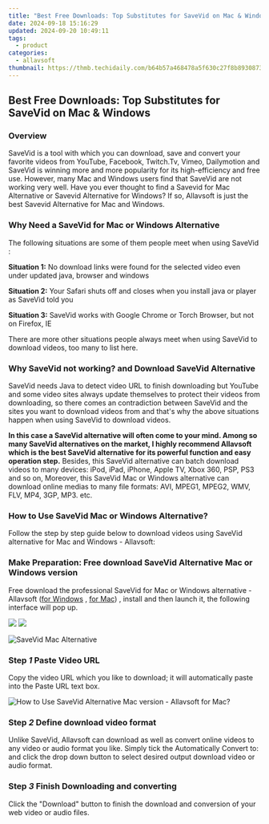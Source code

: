```yaml
---
title: "Best Free Downloads: Top Substitutes for SaveVid on Mac & Windows"
date: 2024-09-18 15:16:29
updated: 2024-09-20 10:49:11
tags:
  - product
categories:
  - allavsoft
thumbnail: https://thmb.techidaily.com/b64b57a468478a5f630c27f8b893087308dc98f7c7e00349e52b8e4b1574001a.png
---
```


## Best Free Downloads: Top Substitutes for SaveVid on Mac & Windows

### Overview

SaveVid is a tool with which you can download, save and convert your favorite videos from YouTube, Facebook, Twitch.Tv, Vimeo, Dailymotion and SaveVid is winning more and more popularity for its high-efficiency and free use. However, many Mac and Windows users find that SaveVid are not working very well. Have you ever thought to find a Savevid for Mac Alternative or Savevid Alternative for Windows? If so, Allavsoft is just the best Savevid Alternative for Mac and Windows.

### Why Need a SaveVid for Mac or Windows Alternative

The following situations are some of them people meet when using SaveVid :

**Situation 1:** No download links were found for the selected video even under updated java, browser and windows

**Situation 2:** Your Safari shuts off and closes when you install java or player as SaveVid told you

**Situation 3:** SaveVid works with Google Chrome or Torch Browser, but not on Firefox, IE

There are more other situations people always meet when using SaveVid to download videos, too many to list here.

### Why SaveVid not working? and Download SaveVid Alternative

SaveVid needs Java to detect video URL to finish downloading but YouTube and some video sites always update themselves to protect their videos from downloading, so there comes an contradiction between SaveVid and the sites you want to download videos from and that's why the above situations happen when using SaveVid to download videos.

**In this case a SaveVid alternative will often come to your mind. Among so many SaveVid alternatives on the market, I highly recommend Allavsoft which is the best SaveVid alternative for its powerful function and easy operation step.** Besides, this SaveVid alternative can batch download videos to many devices: iPod, iPad, iPhone, Apple TV, Xbox 360, PSP, PS3 and so on, Moreover, this SaveVid Mac or Windows alternative can download online medias to many file formats: AVI, MPEG1, MPEG2, WMV, FLV, MP4, 3GP, MP3\. etc.

### How to Use SaveVid Mac or Windows Alternative?

Follow the step by step guide below to download videos using SaveVid alternative for Mac and Windows - Allavsoft:

### Make Preparation: Free download SaveVid Alternative Mac or Windows version

Free download the professional SaveVid for Mac or Windows alternative - Allavsoft ([for Windows](https://tools.techidaily.com/allavsoft/products/) , [for Mac](https://tools.techidaily.com/allavsoft/products/)) , install and then launch it, the following interface will pop up.

[![](https://www.allavsoft.com/how-to/../images/how-to/free-download-win.jpg)](https://tools.techidaily.com/allavsoft/products/) [![](https://www.allavsoft.com/how-to/../images/how-to/free-download-mac.jpg)](https://tools.techidaily.com/allavsoft/products/)

![SaveVid Mac Alternative](https://www.allavsoft.com/how-to/../images/allavsoft-mac/screen-shot-600.jpg)

### Step _1_ Paste Video URL

Copy the video URL which you like to download; it will automatically paste into the Paste URL text box.

![How to Use SaveVid Alternative Mac version - Allavsoft for Mac?](https://www.allavsoft.com/how-to/../images/how-to/savevid-alternative-for-mac-windows/how-to-use-savevid-mac-alternative.jpg)

### Step _2_ Define download video format

Unlike SaveVid, Allavsoft can download as well as convert online videos to any video or audio format you like. Simply tick the Automatically Convert to: and click the drop down button to select desired output download video or audio format.

### Step _3_ Finish Downloading and converting

Click the "Download" button to finish the download and conversion of your web video or audio files.

<ins class="adsbygoogle"
     style="display:block"
     data-ad-format="autorelaxed"
     data-ad-client="ca-pub-7571918770474297"
     data-ad-slot="1223367746"></ins>



<ins class="adsbygoogle"
     style="display:block"
     data-ad-client="ca-pub-7571918770474297"
     data-ad-slot="8358498916"
     data-ad-format="auto"
     data-full-width-responsive="true"></ins>
